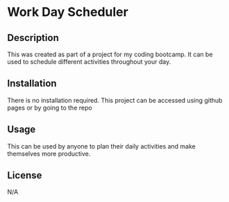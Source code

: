 # Work Day Scheduler

## Description
This was created as part of a project for my coding bootcamp. It can be used to schedule different activities throughout your day. 


## Installation
There is no installation required. This project can be accessed using github pages or by going to the repo

## Usage
This can be used by anyone to plan their daily activities and make themselves more productive.

## License
N/A